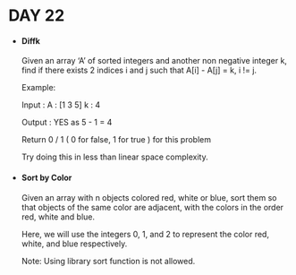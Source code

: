 <h1> DAY 22 </h1>
<ul>
  <li> <h4> Diffk </h4> </li>
      <p> Given an array ‘A’ of sorted integers and another non negative integer k, find if there exists 2 indices i and j such that A[i] - A[j] = k, i != j.

 Example: 
 
 Input : 
    A : [1 3 5] 
    k : 4
 
 Output : YES as 5 - 1 = 4 
 
Return 0 / 1 ( 0 for false, 1 for true ) for this problem

Try doing this in less than linear space complexity. </p>

  <li> <h4> Sort by Color </h4> </li>
        <p> Given an array with n objects colored red, white or blue,
sort them so that objects of the same color are adjacent, with the colors in the order red, white and blue.

Here, we will use the integers 0, 1, and 2 to represent the color red, white, and blue respectively.

Note: Using library sort function is not allowed. </p>
</ul>

